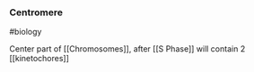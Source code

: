### Centromere
#biology 

Center part of [[Chromosomes]], after [[S Phase]] will contain 2 [[kinetochores]] 